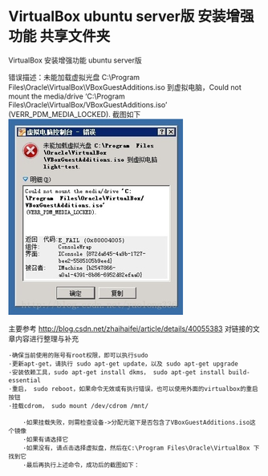 # VirtualBox ubuntu server版 安装增强功能 共享文件夹

VirtualBox 安装增强功能 ubuntu server版

错误描述：未能加载虚拟光盘 C:\Program Files\Oracle\VirtualBox\VBoxGuestAdditions.iso 
到虚拟电脑，Could not mount the media/drive ‘C:\Program Files\Oracle\VirtualBox/VBoxGuestAdditions.iso’ (VERR_PDM_MEDIA_LOCKED). 
截图如下 
![Image text](https://github.com/tustzhaoyang/VirtualBox-ubuntu-server-/blob/master/image/20170919145155474.jpg)

主要参考 
http://blog.csdn.net/zhaihaifei/article/details/40055383
对链接的文章内容进行整理与补充

	·确保当前使用的账号有root权限，即可以执行sudo
	·更新apt-get，请执行 sudo apt-get update，以及 sudo apt-get upgrade
	·安装依赖工具，sudo apt-get install dkms， sudo apt-get install build-essential
	·重启， sudo reboot，如果命令无效或有执行错误，也可以使用外面的virtualbox的重启按钮
	·挂载cdrom， sudo mount /dev/cdrom /mnt/

		·如果挂载失败，则需检查设备->分配光驱下是否包含了VBoxGuestAdditions.iso这个镜像
		·如果有请选择它
		·如果没有，请点击选择虚拟盘，然后在C:\Program Files\Oracle\VirtualBox 下找到它
		·最后再执行上述命令，成功后的截图如下： 
